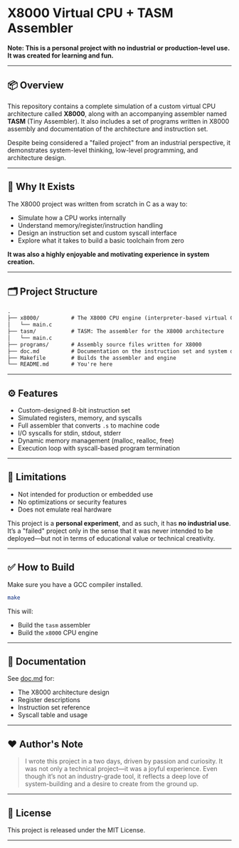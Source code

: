 # X8000 Virtual CPU + TASM Assembler

**Note: This is a personal project with no industrial or production-level use. It was created for learning and fun.**

---

## 📦 Overview

This repository contains a complete simulation of a custom virtual CPU architecture called **X8000**, along with an accompanying assembler named **TASM** (Tiny Assembler). It also includes a set of programs written in X8000 assembly and documentation of the architecture and instruction set.

Despite being considered a "failed project" from an industrial perspective, it demonstrates system-level thinking, low-level programming, and architecture design.

---

## 🧠 Why It Exists

The X8000 project was written from scratch in C as a way to:
- Simulate how a CPU works internally
- Understand memory/register/instruction handling
- Design an instruction set and custom syscall interface
- Explore what it takes to build a basic toolchain from zero

**It was also a highly enjoyable and motivating experience in system creation.**

---

## 🗂 Project Structure

```txt
.
├── x8000/          # The X8000 CPU engine (interpreter-based virtual CPU)
│   └── main.c
├── tasm/           # TASM: The assembler for the X8000 architecture
│   └── main.c
├── programs/       # Assembly source files written for X8000
├── doc.md          # Documentation on the instruction set and system design
├── Makefile        # Builds the assembler and engine
└── README.md       # You're here
````

---

## ⚙️ Features

* Custom-designed 8-bit instruction set
* Simulated registers, memory, and syscalls
* Full assembler that converts `.s` to machine code
* I/O syscalls for stdin, stdout, stderr
* Dynamic memory management (malloc, realloc, free)
* Execution loop with syscall-based program termination

---

## 🚫 Limitations

* Not intended for production or embedded use
* No optimizations or security features
* Does not emulate real hardware

This project is a **personal experiment**, and as such, it has **no industrial use**. It’s a "failed" project only in the sense that it was never intended to be deployed—but not in terms of educational value or technical creativity.

---

## ✅ How to Build

Make sure you have a GCC compiler installed.

```bash
make
```

This will:

* Build the `tasm` assembler
* Build the `x8000` CPU engine

---

## 📖 Documentation

See [doc.md](./doc.md) for:

* The X8000 architecture design
* Register descriptions
* Instruction set reference
* Syscall table and usage

---

## ❤️ Author's Note

> I wrote this project in a two days, driven by passion and curiosity. It was not only a technical project—it was a joyful experience. Even though it’s not an industry-grade tool, it reflects a deep love of system-building and a desire to create from the ground up.

---

## 📜 License

This project is released under the MIT License.

---
